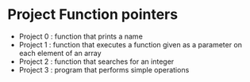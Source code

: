 # Project Function pointers

* Project 0 : function that prints a name
* Project 1 : function that executes a function given as a parameter on each element of an array
* Project 2 : function that searches for an integer
* Project 3 : program that performs simple operations

